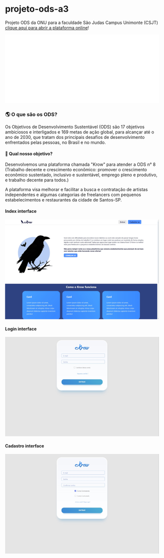 # projeto-ods-a3
 Projeto ODS da ONU para a faculdade São Judas Campus Unimonte (CSJT)
[clique aqui para abrir a plataforma online](https://felipecostamartins.github.io/projeto-ods-a3/)!

![Logo Krow](imgs/light-Krow-index-logo.png)

### 🌎 O que são os ODS?
  Os Objetivos de Desenvolvimento Sustentável (ODS) são 17 objetivos ambiciosos e interligados e 169 metas de ação global, para alcançar até o ano de 2030, que tratam dos principais desafios de desenvolvimento enfrentados pelas pessoas, no Brasil e no mundo.

#### 🎯 Qual nosso objetivo?

Desenvolvemos uma plataforma chamada "Krow" para atender a ODS n° 8 (Trabalho decente e crescimento econômico: promover o crescimento econômico sustentado, inclusivo e sustentável, emprego pleno e produtivo, e trabalho decente para todos.)

A plataforma visa melhorar e facilitar a busca e contratação de artistas independentes e algumas categorias de freelancers com pequenos estabelecimentos e restaurantes da cidade de Santos-SP.

#### Index interface
![Texto alternativo](imgs/prints-interface/print-index.jpg)
#### Login interface
![Texto alternativo](imgs/prints-interface/print-login.jpg)
#### Cadastro interface
![Texto alternativo](imgs/prints-interface/print-singup.jpg)
